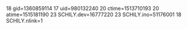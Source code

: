 18 gid=1360859114
17 uid=980132240
20 ctime=1513710193
20 atime=1515181190
23 SCHILY.dev=16777220
23 SCHILY.ino=51176001
18 SCHILY.nlink=1
